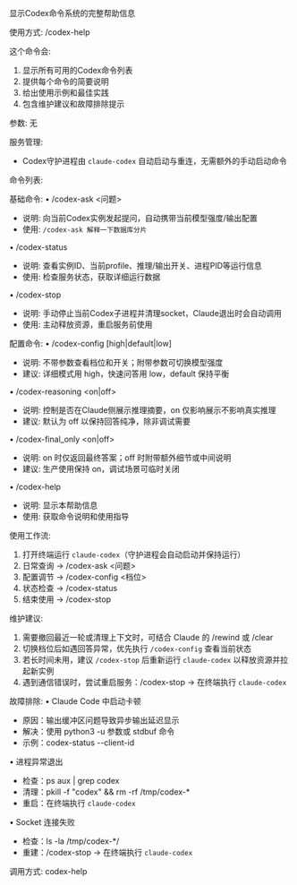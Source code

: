 显示Codex命令系统的完整帮助信息

使用方式: /codex-help

这个命令会:
1. 显示所有可用的Codex命令列表
2. 提供每个命令的简要说明
3. 给出使用示例和最佳实践
4. 包含维护建议和故障排除提示

参数:
无

服务管理:
- Codex守护进程由 `claude-codex` 自动启动与重连，无需额外的手动启动命令

命令列表:

基础命令:
• /codex-ask <问题>
  - 说明: 向当前Codex实例发起提问，自动携带当前模型强度/输出配置
  - 使用: `/codex-ask 解释一下数据库分片`

• /codex-status
  - 说明: 查看实例ID、当前profile、推理/输出开关、进程PID等运行信息
  - 使用: 检查服务状态，获取详细运行数据

• /codex-stop
  - 说明: 手动停止当前Codex子进程并清理socket，Claude退出时会自动调用
  - 使用: 主动释放资源，重启服务前使用

配置命令:
• /codex-config [high|default|low]
  - 说明: 不带参数查看档位和开关；附带参数可切换模型强度
  - 建议: 详细模式用 high，快速问答用 low，default 保持平衡

• /codex-reasoning <on|off>
  - 说明: 控制是否在Claude侧展示推理摘要，on 仅影响展示不影响真实推理
  - 建议: 默认为 off 以保持回答纯净，除非调试需要

• /codex-final_only <on|off>
  - 说明: on 时仅返回最终答案；off 时附带额外细节或中间说明
  - 建议: 生产使用保持 on，调试场景可临时关闭

• /codex-help
  - 说明: 显示本帮助信息
  - 使用: 获取命令说明和使用指导

使用工作流:
1. 打开终端运行 `claude-codex`（守护进程会自动启动并保持运行）
2. 日常查询 → /codex-ask <问题>
3. 配置调节 → /codex-config <档位>
4. 状态检查 → /codex-status
5. 结束使用 → /codex-stop

维护建议:
1. 需要撤回最近一轮或清理上下文时，可结合 Claude 的 /rewind 或 /clear
2. 切换档位后如遇回答异常，优先执行 `/codex-config` 查看当前状态
3. 若长时间未用，建议 `/codex-stop` 后重新运行 `claude-codex` 以释放资源并拉起新实例
4. 遇到通信错误时，尝试重启服务：/codex-stop → 在终端执行 `claude-codex`

故障排除:
• Claude Code 中启动卡顿
  - 原因：输出缓冲区问题导致异步输出延迟显示
  - 解决：使用 python3 -u 参数或 stdbuf 命令
  - 示例：codex-status --client-id <ID>

• 进程异常退出
  - 检查：ps aux | grep codex
  - 清理：pkill -f "codex" && rm -rf /tmp/codex-*
  - 重启：在终端执行 `claude-codex`

• Socket 连接失败
  - 检查：ls -la /tmp/codex-*/
  - 重建：/codex-stop → 在终端执行 `claude-codex`

调用方式:
codex-help
